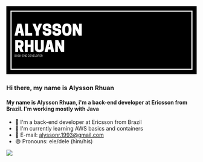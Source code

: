<img src="ALYSSON RHUAN.png" alt="banner that says Alysson Rhuan, back-end developer">

### Hi there, my name is Alysson Rhuan
#### My name is Alysson Rhuan, i'm a back-end developer at Ericsson from Brazil. I'm working mostly with Java

- 🔭 I'm a back-end developer at Ericsson from Brazil
- 🌱 I'm currently learning AWS basics and containers
- 💬 E-mail: alyssonr.1993@gmail.com
- 😄 Pronouns: ele/dele (him/his)

 <div>
  <a href="https://github.com/AlyssonRhuan">
  <img height="180em" src="https://github-readme-stats.vercel.app/api?username=AlyssonRhuan&show_icons=true&theme=dark&include_all_commits=true&count_private=true"/>
  </div>
  <div style="display: inline_block"><br>
</div>
